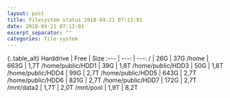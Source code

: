 ```yaml
---
layout: post
title: Filesystem status 2018-04-21 07:13:01
date: 2018-04-21 07:13:01
excerpt_separator: ""
categories: file-system
---
```

{:.table_alt}
Harddrive | Free | Size
:--- | ---: | ---:
/ | 26G | 37G
/home | 663G | 1,7T
/home/public/HDD1 | 39G | 1,8T
/home/public/HDD3 | 50G | 1,8T
/home/public/HDD4 | 99G | 2,7T
/home/public/HDD5 | 643G | 2,7T
/home/public/HDD6 | 821G | 2,7T
/home/public/HDD7 | 172G | 2,7T
/mnt/data2 | 1,7T | 2,0T
/mnt/pool | 1,9T | 8,2T

